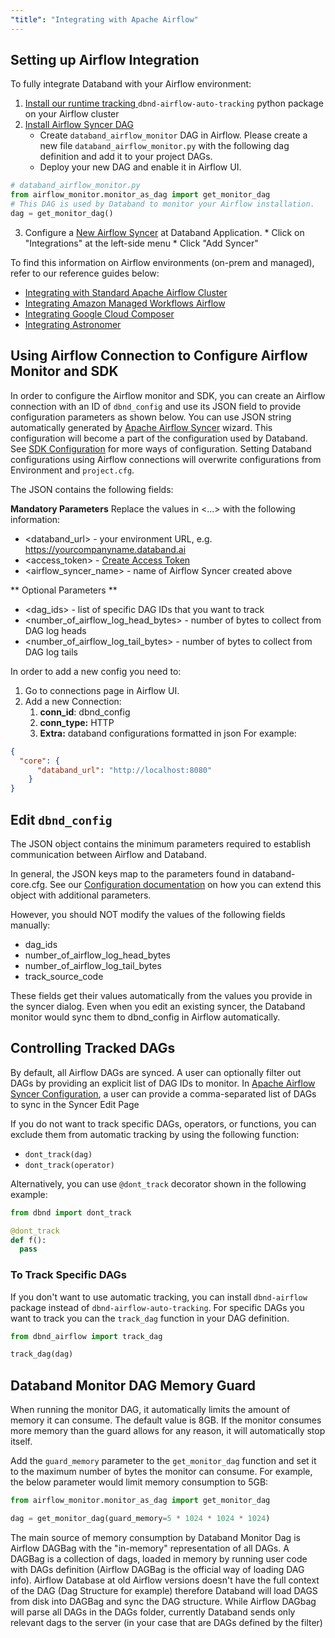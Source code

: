 ```yaml
---
"title": "Integrating with Apache Airflow"
---
```

## Setting up Airflow Integration

To fully integrate Databand with your Airflow environment:
  1. [Install our runtime tracking ](doc:installing-on-airflow-cluster) `dbnd-airflow-auto-tracking` python package on your Airflow cluster
  2. [Install Airflow Syncer DAG](doc:installing-on-airflow-cluster)
     * Create  `databand_airflow_monitor` DAG in Airflow.  Please create a new file `databand_airflow_monitor.py` with the following dag definition and add it to your project DAGs.
     * Deploy your new DAG and enable it in Airflow UI.

```python
# databand_airflow_monitor.py
from airflow_monitor.monitor_as_dag import get_monitor_dag
# This DAG is used by Databand to monitor your Airflow installation.
dag = get_monitor_dag()
```
   3.  Configure a [New Airflow Syncer](doc:apache-airflow-sync) at Databand Application.
    * Click on "Integrations" at the left-side menu
    * Click "Add Syncer"

To find this information on Airflow environments (on-prem and managed), refer to our reference guides below:
* [Integrating with Standard Apache Airflow Cluster](doc:installing-on-airflow-cluster#standard-apache-airflow-cluster)
* [Integrating Amazon Managed Workflows Airflow](doc:installing-on-airflow-cluster#aws-managed-workflows)
* [Integrating Google Cloud Composer](doc:installing-on-airflow-cluster#google-cloud-composer)
* [Integrating Astronomer](doc:installing-on-airflow-cluster#astronomer)


## Using Airflow Connection to Configure Airflow Monitor and SDK
In order to configure the Airflow monitor and SDK, you can create an Airflow connection with an ID of `dbnd_config` and use its JSON field to provide configuration parameters as shown below.  You can use JSON string automatically generated by  [Apache Airflow Syncer](doc:apache-airflow-sync) wizard. This configuration will become a part of the configuration used by Databand. See [SDK Configuration](doc:dbnd-sdk-configuration)  for more ways of configuration. Setting Databand configurations using Airflow connections will overwrite configurations from Environment and `project.cfg`.

The JSON contains the following fields:

**Mandatory Parameters**
Replace the values in <...> with the following information:
  * <databand_url> - your environment URL, e.g. https://yourcompanyname.databand.ai
  * <access_token> - [Create Access Token](doc:access-token)
  * <airflow_syncer_name>  - name of Airflow Syncer created above

** Optional Parameters **
  * <dag_ids> - list of specific DAG IDs that you want to track
  * <number_of_airflow_log_head_bytes> - number of bytes to collect from DAG log heads
  * <number_of_airflow_log_tail_bytes> - number of bytes to collect from DAG log tails


In order to add a new config you need to:
1. Go to connections page in Airflow UI.
2. Add a new Connection:
    1. **conn_id**: dbnd_config
    2. **conn_type:** HTTP
    3. **Extra:** databand configurations formatted in json
For example:
``` json
{
  "core": {
      "databand_url": "http://localhost:8080"
    }
}
```

## Edit `dbnd_config`
The JSON object contains the minimum parameters required to establish communication between Airflow and Databand.

In general, the JSON keys map to the parameters found in databand-core.cfg. See our [Configuration documentation](doc:configuration-layers) on how you can extend this object with additional parameters.

However, you should NOT modify the values of the following fields manually:
* dag_ids
* number_of_airflow_log_head_bytes
* number_of_airflow_log_tail_bytes
* track_source_code

These fields get their values automatically from the values you provide in the syncer dialog.
Even when you edit an existing syncer, the Databand monitor would sync them to dbnd_config in Airflow automatically.



## Controlling Tracked DAGs
By default, all Airflow DAGs are synced. A user can optionally filter out DAGs by providing an explicit list of DAG IDs to monitor. In [Apache Airflow Syncer Configuration](doc:apache-airflow-sync), a user can provide a comma-separated list of DAGs to sync in the Syncer Edit Page

If you do not want to track specific DAGs, operators, or functions, you can exclude them from automatic tracking by using the following function:
  *  `dont_track(dag)`
  *  `dont_track(operator)`

Alternatively, you can use `@dont_track` decorator shown in the following example:
```python
from dbnd import dont_track

@dont_track
def f():
  pass
```

### To Track Specific DAGs
If you don't want to use automatic tracking, you can install `dbnd-airflow` package instead of `dbnd-airflow-auto-tracking`.
For specific DAGs you want to track you can the `track_dag` function in your DAG definition.
<!-- noqa -->
```python
from dbnd_airflow import track_dag

track_dag(dag)
```

## Databand Monitor DAG Memory Guard
When running the monitor DAG, it automatically limits the amount of memory it can consume. The default value is 8GB. If the monitor consumes more memory than the guard allows for any reason, it will automatically stop itself.

Add the `guard_memory` parameter to the `get_monitor_dag` function and set it to the maximum number of bytes the monitor can consume. For example, the below parameter would limit memory consumption to 5GB:

```python
from airflow_monitor.monitor_as_dag import get_monitor_dag

dag = get_monitor_dag(guard_memory=5 * 1024 * 1024 * 1024)
```

The main source of memory consumption by Databand Monitor Dag is Airflow DAGBag with the "in-memory" representation of all DAGs. A DAGBag is a collection of dags, loaded in memory by running user code with DAGs definition (Airflow DAGBag is the official way of loading DAG info). Airflow Database at old Airflow versions doesn't have the full context of the DAG (Dag Structure for example) therefore Databand will load DAGS from disk into DAGBag and sync the DAG structure. While Airflow DAGbag will parse all DAGs in the DAGs folder, currently Databand sends only relevant dags to the server (in your case that are DAGs defined by the filter)
